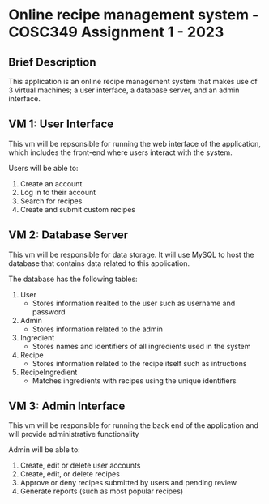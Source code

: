 # Online recipe management system - COSC349 Assignment 1 - 2023

## Brief Description

This application is an online recipe management system that makes use of 3 virtual 
machines; a user interface, a database server, and an admin interface.

## VM 1: User Interface

This vm will be repsonsible for running the web interface of the application, which includes
the front-end where users interact with the system.

Users will be able to:

1. Create an account
2. Log in to their account
3. Search for recipes
4. Create and submit custom recipes


## VM 2: Database Server

This vm will be responsible for data storage. It will use MySQL to host the database that
contains data related to this application.

The database has the following tables:

1. User 
    - Stores information realted to the user such as username and password
2. Admin
    - Stores information related to the admin
3. Ingredient
    - Stores names and identifiers of all ingredients used in the system
4. Recipe
    - Stores information related to the recipe itself such as intructions
5. RecipeIngredient
    - Matches ingredients with recipes using the unique identifiers


## VM 3: Admin Interface

This vm will be responsible for running the back end of the application and will provide
administrative functionality

Admin will be able to:

1. Create, edit or delete user accounts
2. Create, edit, or delete recipes
3. Approve or deny recipes submitted by users and pending review
4. Generate reports (such as most popular recipes)
